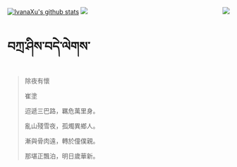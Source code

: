 [![IvanaXu's github stats](https://github-readme-stats.vercel.app/api?username=IvanaXu&show_icons=true&theme=vue-dark)](https://github.com/anuraghazra/github-readme-stats)
<img align="right" src="https://github-readme-stats.vercel.app/api/top-langs/?username=IvanaXu&langs_count=7&theme=graywhite" />
<img src="https://github-readme-stats.vercel.app/api/wakatime?username=IvanaXu&layout=compact&langs_count=6&theme=vue-dark&&custom_title=Programming Times(Jul 29 2021-)" />
# བཀྲ་ཤིས་བདེ་ལེགས་
> 除夜有懷
> 
> 崔塗
> 
> 迢遞三巴路，羈危萬里身。
> 
> 亂山殘雪夜，孤燭異鄉人。
> 
> 漸與骨肉遠，轉於僮僕親。
> 
> 那堪正飄泊，明日歲華新。
>